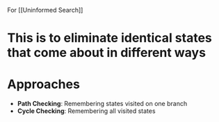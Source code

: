 For [[Uninformed Search]]
# This is to eliminate identical states that come about in different ways

# Approaches
- **Path Checking**: Remembering states visited on one branch
- **Cycle Checking**: Remembering all visited states

